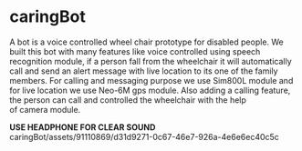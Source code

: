 # caringBot
A bot is a voice controlled wheel chair prototype for disabled people. We built this bot with many features like voice controlled using speech
recognition module, if a person fall from the wheelchair it will automatically call and send an alert message with live location to its one of the family
members. For calling and messaging purpose we use Sim800L module and for live location we use Neo-6M gps module. Also adding a calling feature,
the person can call and controlled the wheelchair with the help of camera module.

**USE HEADPHONE FOR CLEAR SOUND**
caringBot/assets/91110869/d31d9271-0c67-46e7-926a-4e6e6ec40c5c 
